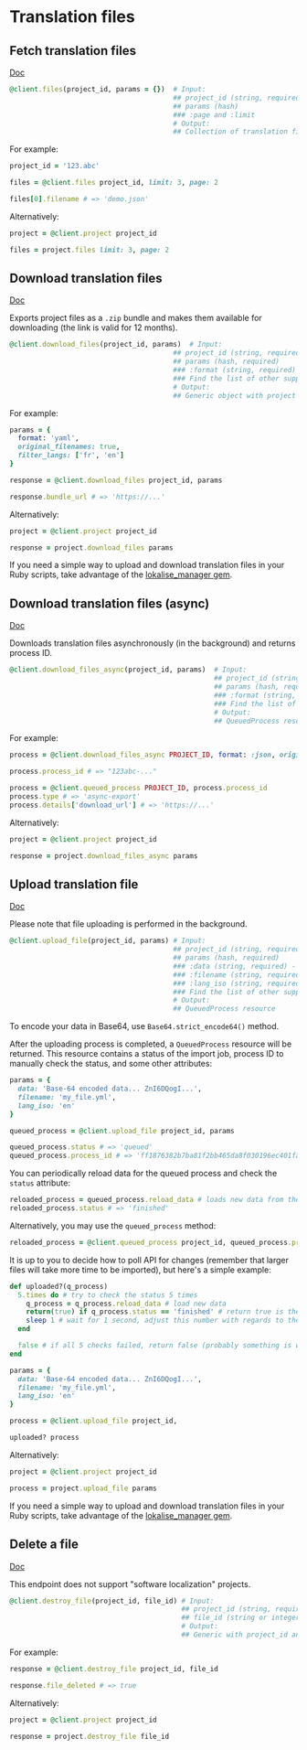 # Translation files

## Fetch translation files

[Doc](https://developers.lokalise.com/reference/list-all-files)

```ruby
@client.files(project_id, params = {})  # Input:
                                        ## project_id (string, required)
                                        ## params (hash)
                                        ### :page and :limit
                                        # Output:
                                        ## Collection of translation files available in the given project
```

For example:

```ruby
project_id = '123.abc'

files = @client.files project_id, limit: 3, page: 2

files[0].filename # => 'demo.json'
```

Alternatively:

```ruby
project = @client.project project_id

files = project.files limit: 3, page: 2
```

## Download translation files

[Doc](https://developers.lokalise.com/reference/download-files)

Exports project files as a `.zip` bundle and makes them available for downloading (the link is valid for 12 months).

```ruby
@client.download_files(project_id, params)  # Input:
                                        ## project_id (string, required)
                                        ## params (hash, required)
                                        ### :format (string, required) - one of the file formats supported by Lokalise (json, xml, po etc).
                                        ### Find the list of other supported params at https://developers.lokalise.com/reference/download-files
                                        # Output:
                                        ## Generic object with project id and a "bundle_url" link
```

For example:

```ruby
params = {
  format: 'yaml',
  original_filenames: true,
  filter_langs: ['fr', 'en']
}

response = @client.download_files project_id, params

response.bundle_url # => 'https://...'
```

Alternatively:

```ruby
project = @client.project project_id

response = project.download_files params
```

If you need a simple way to upload and download translation files in your Ruby scripts, take advantage of the [lokalise_manager gem](https://github.com/bodrovis/lokalise_manager).

## Download translation files (async)

[Doc](https://developers.lokalise.com/reference/download-files-async)

Downloads translation files asynchronously (in the background) and returns process ID.

```ruby
@client.download_files_async(project_id, params)  # Input:
                                                  ## project_id (string, required)
                                                  ## params (hash, required)
                                                  ### :format (string, required) - one of the file formats supported by Lokalise (json, xml, po etc).
                                                  ### Find the list of other supported params at https://developers.lokalise.com/reference/download-files
                                                  # Output:
                                                  ## QueuedProcess resource
```

For example: 

```ruby
process = @client.download_files_async PROJECT_ID, format: :json, original_filenames: false

process.process_id # => "123abc-..."

process = @client.queued_process PROJECT_ID, process.process_id
process.type # => 'async-export'
process.details['download_url'] # => 'https://...'
```

Alternatively:

```ruby
project = @client.project project_id

response = project.download_files_async params
```

## Upload translation file

[Doc](https://developers.lokalise.com/reference/upload-a-file)

Please note that file uploading is performed in the background.

```ruby
@client.upload_file(project_id, params) # Input:
                                        ## project_id (string, required)
                                        ## params (hash, required)
                                        ### :data (string, required) - base64-encoded data (the format must be supported by Lokalise)
                                        ### :filename (string, required)
                                        ### :lang_iso (string, required)
                                        ### Find the list of other supported params at https://developers.lokalise.com/reference/upload-a-file
                                        # Output:
                                        ## QueuedProcess resource
```

To encode your data in Base64, use `Base64.strict_encode64()` method.

After the uploading process is completed, a `QueuedProcess` resource will be returned. This resource contains a status of the import job, process ID to manually check the status, and some other attributes:

```ruby
params = {
  data: 'Base-64 encoded data... ZnI6DQogI...',
  filename: 'my_file.yml',
  lang_iso: 'en'
}

queued_process = @client.upload_file project_id, params

queued_process.status # => 'queued'
queued_process.process_id # => 'ff1876382b7ba81f2bb465da8f030196ec401fa6'
```

You can periodically reload data for the queued process and check the `status` attribute:

```ruby
reloaded_process = queued_process.reload_data # loads new data from the API
reloaded_process.status # => 'finished'
```

Alternatively, you may use the `queued_process` method:

```ruby
reloaded_process = @client.queued_process project_id, queued_process.process_id
```

It is up to you to decide how to poll API for changes (remember that larger files will take more time to be imported), but here's a simple example:

```ruby
def uploaded?(q_process)
  5.times do # try to check the status 5 times
    q_process = q_process.reload_data # load new data
    return(true) if q_process.status == 'finished' # return true is the upload has finished
    sleep 1 # wait for 1 second, adjust this number with regards to the upload size
  end

  false # if all 5 checks failed, return false (probably something is wrong)
end

params = {
  data: 'Base-64 encoded data... ZnI6DQogI...',
  filename: 'my_file.yml',
  lang_iso: 'en'
}

process = @client.upload_file project_id,

uploaded? process
```

Alternatively:

```ruby
project = @client.project project_id

process = project.upload_file params
```

If you need a simple way to upload and download translation files in your Ruby scripts, take advantage of the [lokalise_manager gem](https://github.com/bodrovis/lokalise_manager).

## Delete a file

[Doc](https://developers.lokalise.com/reference/delete-a-file)

This endpoint does not support "software localization" projects.

```ruby
@client.destroy_file(project_id, file_id) # Input:
                                          ## project_id (string, required)
                                          ## file_id (string or integer, required)
                                          # Output:
                                          ## Generic with project_id and "file_deleted" set to "true"
```

For example:

```ruby
response = @client.destroy_file project_id, file_id

response.file_deleted # => true
```

Alternatively:

```ruby
project = @client.project project_id

response = project.destroy_file file_id
```